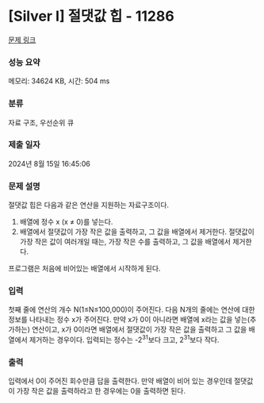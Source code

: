 # [Silver I] 절댓값 힙 - 11286 

[문제 링크](https://www.acmicpc.net/problem/11286) 

### 성능 요약

메모리: 34624 KB, 시간: 504 ms

### 분류

자료 구조, 우선순위 큐

### 제출 일자

2024년 8월 15일 16:45:06

### 문제 설명

<p style="user-select: auto !important;">절댓값 힙은 다음과 같은 연산을 지원하는 자료구조이다.</p>

<ol style="user-select: auto !important;">
	<li style="user-select: auto !important;">배열에 정수 x (x ≠ 0)를 넣는다.</li>
	<li style="user-select: auto !important;">배열에서 절댓값이 가장 작은 값을 출력하고, 그 값을 배열에서 제거한다. 절댓값이 가장 작은 값이 여러개일 때는, 가장 작은 수를 출력하고, 그 값을 배열에서 제거한다.</li>
</ol>

<p style="user-select: auto !important;">프로그램은 처음에 비어있는 배열에서 시작하게 된다.</p>

### 입력 

 <p style="user-select: auto !important;">첫째 줄에 연산의 개수 N(1≤N≤100,000)이 주어진다. 다음 N개의 줄에는 연산에 대한 정보를 나타내는 정수 x가 주어진다. 만약 x가 0이 아니라면 배열에 x라는 값을 넣는(추가하는) 연산이고, x가 0이라면 배열에서 절댓값이 가장 작은 값을 출력하고 그 값을 배열에서 제거하는 경우이다. 입력되는 정수는 -2<sup style="user-select: auto !important;">31</sup>보다 크고, 2<sup style="user-select: auto !important;">31</sup>보다 작다.</p>

### 출력 

 <p style="user-select: auto !important;">입력에서 0이 주어진 회수만큼 답을 출력한다. 만약 배열이 비어 있는 경우인데 절댓값이 가장 작은 값을 출력하라고 한 경우에는 0을 출력하면 된다.</p>

